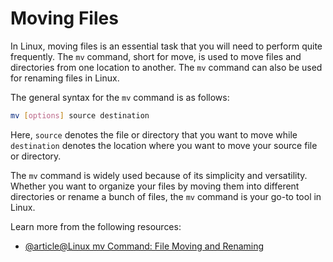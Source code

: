 # Moving Files

In Linux, moving files is an essential task that you will need to perform quite frequently. The `mv` command, short for move, is used to move files and directories from one location to another. The `mv` command can also be used for renaming files in Linux.

The general syntax for the `mv` command is as follows:

```bash
mv [options] source destination
```

Here, `source` denotes the file or directory that you want to move while `destination` denotes the location where you want to move your source file or directory.

The `mv` command is widely used because of its simplicity and versatility. Whether you want to organize your files by moving them into different directories or rename a bunch of files, the `mv` command is your go-to tool in Linux.

Learn more from the following resources:

- [@article@Linux mv Command: File Moving and Renaming](https://labex.io/tutorials/linux-linux-mv-command-file-moving-and-renaming-209743) 
